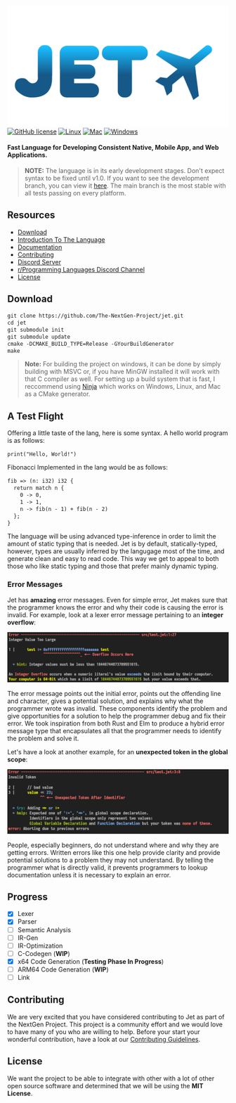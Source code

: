 ![Jet](https://github.com/The-NextGen-Project/jet/blob/main/.github/JETV4Large3.png)
[![GitHub license](https://img.shields.io/github/license/The-NextGen-Project/jet?color=%2320ba37&label=License&logo=%2320ba37&logoColor=%2320ba37&style=for-the-badge)](https://github.com/The-NextGen-Project/jet/blob/main/LICENSE) 
[![Linux](https://img.shields.io/github/workflow/status/The-NextGen-Project/jet/Linux?label=Linux&style=for-the-badge&logo=github)]()
[![Mac](https://img.shields.io/github/workflow/status/The-NextGen-Project/jet/MacOS?label=MacOS&style=for-the-badge&logo=github)]()
[![Windows](https://img.shields.io/github/workflow/status/The-NextGen-Project/jet/Windows?label=Windows&style=for-the-badge&logo=github)]()
#### Fast Language for Developing Consistent Native, Mobile App, and Web Applications.
> **NOTE:** The language is in its early development stages. Don't expect syntax to be fixed until v1.0. If you want to see the development branch, you can view it [here](https://github.com/The-NextGen-Project/jet/tree/dev). The main branch is the most stable with all tests passing on every platform.

Resources
-----------------

* [Download](#download)
* [Introduction To The Language](#a-test-flight)
* [Documentation](https://github.com/The-NextGen-Project/jet/blob/main/LANG.md)
* [Contributing](#contributing)
* [Discord Server](https://discord.gg/8cnuzFxZGx)
* [r/Programming Languages Discord Channel](https://discord.gg/tft9Nw5jm6)
* [License](#license)

Download 
---------
```
git clone https://github.com/The-NextGen-Project/jet.git
cd jet
git submodule init
git submodule update
cmake -DCMAKE_BUILD_TYPE=Release -GYourBuildGenerator
make
```
> **Note:** For building the project on windows, it can be done by simply building with MSVC or, if you have MinGW installed it will work with that C compiler as well. For setting up a build system that is fast, I reccommend using [Ninja](https://ninja-build.org/) which works on Windows, Linux, and Mac as a CMake generator.

A Test Flight
-------------
Offering a little taste of the lang, here is some syntax. A hello world program is as follows:
```zig
print("Hello, World!")
```
Fibonacci Implemented in the lang would be as follows:
```zig
fib => (n: i32) i32 {
  return match n {
    0 -> 0,
    1 -> 1,
    n -> fib(n - 1) + fib(n - 2)
  };
}
```
The language will be using advanced type-inference in order to limit the amount of static typing that is needed. Jet is by default, statically-typed, however, types are
usually inferred by the langugage most of the time, and generate clean and easy to read code. This way we get to appeal to both those who like static typing and those that
prefer mainly dynamic typing.

### Error Messages
Jet has **amazing** error messages. Even for simple error, Jet makes sure that the programmer knows the error and why their code
is causing the error is invalid. For example, look at a lexer error message pertaining to an **integer overflow**:

![](https://github.com/The-NextGen-Project/jet/blob/main/.github/LexErrorExample.png)

The error message points out the initial error, points out the offending line and character, gives a potential solution, and explains
why what the programmer wrote was invalid. These components identify the problem and give opportunities for a solution to help the 
programmer debug and fix their error. We took inspiration from both Rust and Elm to produce a hybrid error message type that 
encapsulates all that the programmer needs to identify the problem and solve it.

Let's have a look at another example, for an **unexpected token in the global scope**:

![](https://github.com/The-NextGen-Project/jet/blob/main/.github/ParseErrorExample1.png)

People, especially beginners, do not understand where and why they are getting errors. Written errors like this one help provide clarity
and provide potential solutions to a problem they may not understand. By telling the programmer what is directly valid, it prevents programmers to lookup documentation
unless it is necessary to explain an error. 


Progress
----------
- [x] Lexer 
- [x] Parser 
- [ ] Semantic Analysis
- [ ] IR-Gen
- [ ] IR-Optimization
- [ ] C-Codegen (**WIP**)
- [x] x64 Code Generation (**Testing Phase In Progress**)
- [ ] ARM64 Code Generation (**WIP**)
- [ ] Link

Contributing
-------------
We are very excited that you have considered contributing to Jet as part of the NextGen Project. This project is a community effort
and we would love to have many of you who are willing to help. Before your start your wonderful contribution, have a look at our
[Contributing Guidelines](https://github.com/The-NextGen-Project/jet/blob/main/CONTRIBUTING.md).

License
----------
We want the project to be able to integrate with other with a lot of other open source software and determined that
we will be using the **MIT License**.
